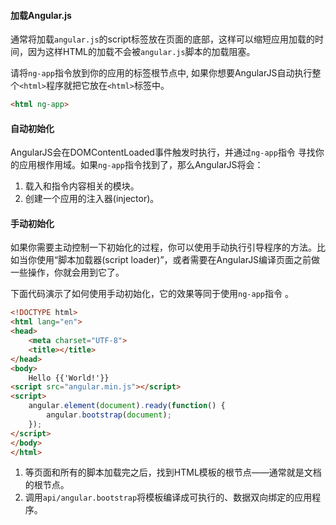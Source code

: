 #### 加载Angular.js

通常将加载`angular.js`的script标签放在页面的底部，这样可以缩短应用加载的时间，因为这样HTML的加载不会被`angular.js`脚本的加载阻塞。

请将`ng-app`指令放到你的应用的标签根节点中, 如果你想要AngularJS自动执行整个`<html>`程序就把它放在`<html>`标签中。

```html
<html ng-app>
```

#### 自动初始化

AngularJS会在DOMContentLoaded事件触发时执行，并通过`ng-app`指令 寻找你的应用根作用域。如果`ng-app`指令找到了，那么AngularJS将会：
1. 载入和指令内容相关的模块。
2. 创建一个应用的注入器(injector)。

#### 手动初始化

如果你需要主动控制一下初始化的过程，你可以使用手动执行引导程序的方法。比如当你使用“脚本加载器(script loader)”，或者需要在AngularJS编译页面之前做一些操作，你就会用到它了。

下面代码演示了如何使用手动初始化，它的效果等同于使用`ng-app`指令 。

```html
<!DOCTYPE html>
<html lang="en">
<head>
    <meta charset="UTF-8">
    <title></title>
</head>
<body>
    Hello {{'World!'}}
<script src="angular.min.js"></script>
<script>
    angular.element(document).ready(function() {
        angular.bootstrap(document);
    });
</script>
</body>
</html>
```
1. 等页面和所有的脚本加载完之后，找到HTML模板的根节点——通常就是文档的根节点。
2. 调用`api/angular.bootstrap`将模板编译成可执行的、数据双向绑定的应用程序。
